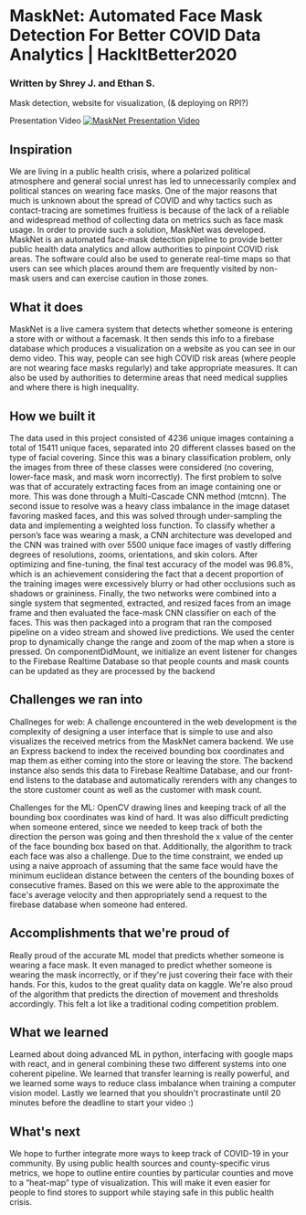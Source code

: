 # MaskNet: Automated Face Mask Detection For Better COVID Data Analytics | HackItBetter2020

### Written by Shrey J. and Ethan S.
Mask detection, website for visualization, (&amp; deploying on RPI?)


Presentation Video
[![MaskNet Presentation Video](http://img.youtube.com/vi/gSGQ7Trypsk/0.jpg)](http://www.youtube.com/watch?v=gSGQ7Trypsk "MaskNet: Automated Face Mask Detection for better COVID Data Analytics | HackItBetter2020")


##  Inspiration
We are living in a public health crisis, where a polarized political atmosphere and general social unrest has led to unnecessarily complex and political stances on wearing face masks. One of the major reasons that much is unknown about the spread of COVID and why tactics such as contact-tracing are sometimes fruitless is because of the lack of a reliable and widespread method of collecting data on metrics such as face mask usage. In order to provide such a solution, MaskNet was developed. MaskNet is an automated face-mask detection pipeline to provide better public health data analytics and allow authorities to pinpoint COVID risk areas. The software could also be used to generate real-time maps so that users can see which places around them are frequently visited by non-mask users and can exercise caution in those zones.

## What it does

MaskNet is a live camera system that detects whether someone is entering a store with or without a facemask. It then sends this info to a firebase database which produces a visualization on a website as you can see in our demo video. This way, people can see high COVID risk areas  (where people are not wearing face masks regularly) and take appropriate measures. It can also be used by authorities to determine areas that need medical supplies and where there is high inequality.

##  How we built it
The data used in this project consisted of 4236 unique images containing a total of 15411 unique faces, separated into 20 different classes based on the type of facial covering. Since this was a binary classification problem, only the images from three of these classes were considered (no covering, lower-face mask, and mask worn incorrectly). The first problem to solve was that of accurately extracting faces from an image containing one or more. This was done through a Multi-Cascade CNN method (mtcnn). The second issue to resolve was a heavy class imbalance in the image dataset favoring masked faces, and this was solved through under-sampling the data and implementing a weighted loss function. To classify whether a person’s face was wearing a mask, a CNN architecture was developed and the CNN was trained with over 5500 unique face images of vastly differing degrees of resolutions, zooms, orientations, and skin colors. After optimizing and fine-tuning, the final test accuracy of the model was 96.8%, which is an achievement considering the fact that a decent proportion of the training images were excessively blurry or had other occlusions such as shadows or graininess. Finally, the two networks were combined into a single system that segmented, extracted, and resized faces from an image frame and then evaluated the face-mask CNN classifier on each of the faces. This was then packaged into a program that ran the composed pipeline on a video stream and showed live predictions.
We used the center prop to dynamically change the range and zoom of the map when a store is pressed.
On componentDidMount, we initialize an event listener for changes to the Firebase Realtime Database so that people counts and mask counts can be updated as they are processed by the backend
## Challenges we ran into

Challneges for web: A challenge encountered in the web development is the complexity of designing a user interface that is simple to use and also visualizes the received metrics from the MaskNet camera backend. We use an Express backend to index the received bounding box coordinates and map them as either coming into the store or leaving the store. The backend instance also sends this data to Firebase Realtime Database, and our front-end listens to the database and automatically rerenders with any changes to the store customer count as well as the customer with 
mask count.

Challenges for the ML: OpenCV drawing lines and keeping track of all the bounding box coordinates was kind of hard. It was also difficult predicting when someone entered, since we needed to keep track of both the direction the person was going and then threshold the x value of the center of the face bounding box based on that. Additionally, the algorithm to track each face was also a challenge. Due to the time constraint, we ended up using a naive approach of assuming that the same face would have the minimum euclidean distance between the centers of the bounding boxes of consecutive frames. Based on this we were able to the approximate the face's average velocity and then appropriately send a request to the firebase database when someone had entered.

##  Accomplishments that we're proud of
Really proud of the accurate ML model that predicts whether someone is wearing a face mask. It even managed to predict whether someone is wearing the mask incorrectly, or if they're just covering their face with their hands. For this, kudos to the great quality data on kaggle. We're also proud of the algorithm that predicts the direction of movement and thresholds accordingly. This felt a lot like a traditional coding competition problem.

##  What we learned
Learned about doing advanced ML in python, interfacing with google maps with react, and in general combining these two different systems into one coherent pipeline. We learned that transfer learning is really powerful, and we learned some ways to reduce class imbalance when training a computer vision model. Lastly we learned that you shouldn't procrastinate until 20 minutes before the deadline to start your video :)

##  What's next
We hope to further integrate more ways to keep track of COVID-19 in your community. By using public health sources and county-specific virus metrics, we hope to outline entire counties by particular counties and move to a “heat-map” type of visualization. This will make it even easier for people to find stores to support while staying safe in this public health crisis.
